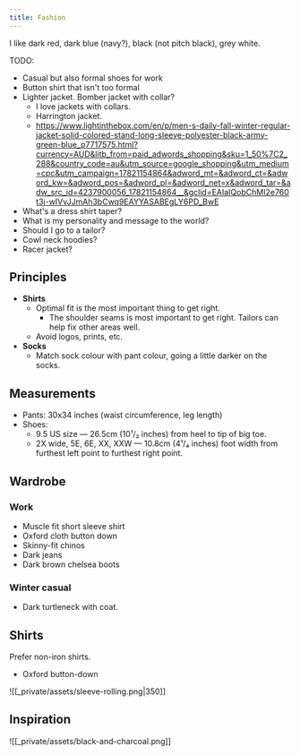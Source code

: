```yaml
---
title: Fashion
---
```


I like dark red, dark blue (navy?), black (not pitch black), grey white.


TODO:
- Casual but also formal shoes for work
- Button shirt that isn't too formal
- Lighter jacket. Bomber jacket with collar? 
    - I love jackets with collars.
    - Harrington jacket.
    - https://www.lightinthebox.com/en/p/men-s-daily-fall-winter-regular-jacket-solid-colored-stand-long-sleeve-polyester-black-army-green-blue_p7717575.html?currency=AUD&litb_from=paid_adwords_shopping&sku=1_50%7C2_288&country_code=au&utm_source=google_shopping&utm_medium=cpc&utm_campaign=17821154864&adword_mt=&adword_ct=&adword_kw=&adword_pos=&adword_pl=&adword_net=x&adword_tar=&adw_src_id=4237900056_17821154864__&gclid=EAIaIQobChMI2e760t3j-wIVvJJmAh3bCwq9EAYYASABEgLY6PD_BwE
- What's a dress shirt taper?
- What is my personality and message to the world?
- Should I go to a tailor?
- Cowl neck hoodies?
- Racer jacket?

## Principles
- **Shirts**
	- Optimal fit is the most important thing to get right.
	    - The shoulder seams is most important to get right. Tailors can help fix other areas well.
	- Avoid logos, prints, etc.
- **Socks**
	- Match sock colour with pant colour, going a little darker on the socks.

## Measurements
- Pants: 30x34 inches (waist circumference, leg length)
- Shoes:
    - 9.5 US size — 26.5cm (10¹/₂ inches) from heel to tip of big toe.
    - 2X wide, 5E, 6E, XX, XXW — 10.8cm (4¹/₄ inches) foot width from furthest left point to furthest right point.

## Wardrobe
### Work
- Muscle fit short sleeve shirt
- Oxford cloth button down
- Skinny-fit chinos
- Dark jeans
- Dark brown chelsea boots

### Winter casual
- Dark turtleneck with coat.

## Shirts
Prefer non-iron shirts.
- Oxford button-down

![[_private/assets/sleeve-rolling.png|350]]

## Inspiration
![[_private/assets/black-and-charcoal.png]]
